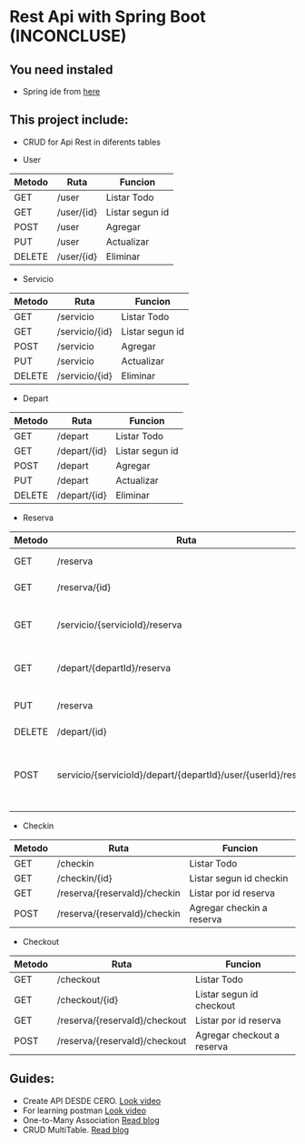 # Rest Api with Spring Boot (INCONCLUSE)

## You need instaled
+ Spring ide from [here](https://spring.io/tools)

## This project include:
+ CRUD for Api Rest in diferents tables

+ User

 Metodo | Ruta | Funcion |
 ------ | ------ | ------| 
 GET |  /user | Listar Todo |
 GET |  /user/{id} | Listar  segun id |
 POST |  /user | Agregar  |
 PUT |  /user | Actualizar|
 DELETE | /user/{id}  | Eliminar |
 
 
 + Servicio

 Metodo | Ruta | Funcion |
 ------ | ------ | ------| 
 GET |  /servicio | Listar Todo |
 GET |  /servicio/{id} | Listar  segun id |
 POST |  /servicio | Agregar  |
 PUT |  /servicio | Actualizar|
 DELETE | /servicio/{id}  | Eliminar |
 
  + Depart

 Metodo | Ruta | Funcion |
 ------ | ------ | ------| 
 GET |  /depart | Listar Todo |
 GET |  /depart/{id} | Listar  segun id |
 POST |  /depart | Agregar  |
 PUT |  /depart | Actualizar|
 DELETE | /depart/{id}  | Eliminar |

  + Reserva

 Metodo | Ruta | Funcion |
 ------ | ------ | ------| 
 GET |  /reserva | Listar Todo |
 GET |  /reserva/{id} | Listar  segun id |
 GET | /servicio/{servicioId}/reserva | Listar reserva x id servicio |
 GET | /depart/{departId}/reserva | Listar reserva x id depart |
 PUT | /reserva | Actualizar excepto FK
 DELETE | /depart/{id}  | Eliminar |
 POST | servicio/{servicioId}/depart/{departId}/user/{userId}/reserva | Agregar reserva con FK servicio, depart u user |
 
   + Checkin

 Metodo | Ruta | Funcion |
 ------ | ------ | ------| 
 GET |  /checkin | Listar Todo |
 GET |  /checkin/{id} | Listar  segun id checkin|
 GET | /reserva/{reservaId}/checkin | Listar por id reserva
 POST |  /reserva/{reservaId}/checkin | Agregar checkin a reserva |

   + Checkout

 Metodo | Ruta | Funcion |
 ------ | ------ | ------| 
 GET |  /checkout | Listar Todo |
 GET |  /checkout/{id} | Listar  segun id checkout |
 GET | /reserva/{reservaId}/checkout | Listar por id reserva
 POST |  /reserva/{reservaId}/checkout | Agregar checkout a reserva |

## Guides:

+ Create API DESDE CERO. [Look video](https://www.youtube.com/watch?v=jO-o3qQZDuU&list=LL&index=2)
+ For learning postman [Look video](https://www.youtube.com/watch?v=wGh6t5J9JZg&list=LL&index=4)
+ One-to-Many Association [Read blog](https://www.callicoder.com/hibernate-spring-boot-jpa-one-to-many-mapping-example/)
+ CRUD MultiTable. [Read blog](https://codigochido.com/post/2018-07-09-acervo-api/)

